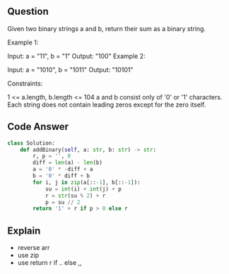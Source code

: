 ## Question
Given two binary strings a and b, return their sum as a binary string.



Example 1:

Input: a = "11", b = "1"
Output: "100"
Example 2:

Input: a = "1010", b = "1011"
Output: "10101"


Constraints:

1 <= a.length, b.length <= 104
a and b consist only of '0' or '1' characters.
Each string does not contain leading zeros except for the zero itself.

## Code Answer
```Python
class Solution:
    def addBinary(self, a: str, b: str) -> str:
        r, p = '', 0
        diff = len(a) - len(b)
        a = '0' * -diff + a
        b = '0' * diff + b
        for i, j in zip(a[::-1], b[::-1]):
            su = int(i) + int(j) + p
            r = str(su % 2) + r
            p = su // 2
        return '1' + r if p > 0 else r

```

## Explain

* reverse arr
* use zip
* use return r if .. else ,,